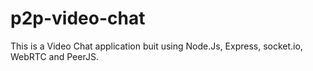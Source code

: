 # p2p-video-chat

This is a Video Chat application buit using Node.Js, Express, socket.io, WebRTC and PeerJS.
